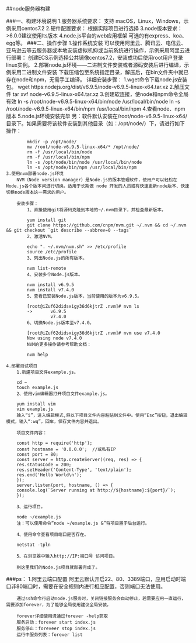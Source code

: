 ##node服务器构建

###一、构建环境说明
	1.服务器系统要求：
		支持 macOS，Linux，Windows，示例采用centos7.2
	2.硬件配置要求：
		根据实际项目进行选择
	3.node版本要求：
		>6.0.0建议使用lts版本
	4.node.js平台的web应用框架
		可选的有express、koa、egg等。
###二、操作步骤
	1.操作系统安装
		可以使用阿里云、腾讯云、电信云、亚马逊云等云服务器或本地安装虚拟机抑或当前系统进行操作，示例采用阿里云进行部署：
		创建ECS示例选择公共镜像centos7.2，安装成功后使用root用户登录linux实例。
	2.部署node.js环境——二进制文件安装或者源码安装后进行编译，示例采用二进制文件安装
		下载压缩包至系统指定目录，解压后，在bin文件夹中就已存在node和npm，无需手工编译。
		详细安装步骤：
			1.wget命令下载node.js安装包。
			wget https:nodejs.org/dist/v6.9.5/node-v6.9.5-linux-x64.tar.xz
			2.解压文件
			tar xvf node-v6.9.5-linux-x64.tar.xz
			3.创建软连接，使node和npm命令全局有效
			ln -s /root/node-v6.9.5-linux-x64/bin/node /usr/local/bin/node
			ln -s /root/node-v6.9.5-linux-x64/bin/npm /usr/local/bin/npm
			4.查看node、npm版本
			5.node.js环境安装完毕
			另：软件默认安装在/root/node-v6.9.5-linux-x64/目录下。如果需要将该软件安装到其他目录（如：/opt/node/）下，请进行如下操作：

			mkdir -p /opt/node/
			mv /root/node-v6.9.5-linux-x64/* /opt/node/
			rm -f /usr/local/bin/node
			rm -f /usr/local/bin/npm
			ln -s /opt/node/bin/node /usr/local/bin/node
			ln -s /opt/node/bin/npm /usr/local/bin/npm
	3.使用nvm部署node.js环境
		NVM（Node version manager）是Node.js的版本管理软件，使用户可以轻松在Node.js各个版本间进行切换。适用于长期做 node 开发的人员或有快速更新node版本、快速切换node版本这一需求的用户。
		
		安装步骤：		
			1、直接使用git将源码克隆到本地的~/.nvm目录下，并检查最新版本。
			
			yum install git
			git clone https://github.com/cnpm/nvm.git ~/.nvm && cd ~/.nvm && git checkout `git describe --abbrev=0 --tags`
			2、激活NVM。
			
			echo ". ~/.nvm/nvm.sh" >> /etc/profile
			source /etc/profile
			3、列出Node.js的所有版本。
			
			nvm list-remote
			4、安装多个Node.js版本。
			
			nvm install v6.9.5
			nvm install v7.4.0
			5、查看已安装Node.js版本，当前使用的版本为v6.9.5。
			
			[root@iZuf62didsxigy36d6kjtrZ .nvm]# nvm ls
			->       v6.9.5
			         v7.4.0
			6、切换Node.js版本至v7.4.0。
			
			[root@iZuf62didsxigy36d6kjtrZ .nvm]# nvm use v7.4.0
			Now using node v7.4.0
			NVM的更多操作请参考帮助文档：
			
			nvm help

	4.部署测试项目
		1.新建项目文件example.js。

		cd ~
		touch example.js
		2、使用vim编辑器打开项目文件example.js。
		
		yum install vim
		vim example.js
		输入“i”，进入编辑模式,将以下项目文件内容粘贴到文件中。使用“Esc”按钮，退出编辑模式，输入“:wq”，回车，保存文件内容并退出。
		
		项目文件内容：
		
		const http = require('http');
		const hostname = '0.0.0.0';  //或私有IP
		const port = 80;
		const server = http.createServer((req, res) => {
		res.statusCode = 200;
		res.setHeader('Content-Type', 'text/plain');
		res.end('Hello World\n');
		});
		server.listen(port, hostname, () => {
		console.log(`Server running at http://${hostname}:${port}/`);
		});
		
		3、运行项目。
		
		node ~/example.js
		注：可以使用命令“node ~/example.js &”将项目置于后台运行。
		
		4、使用命令查看项目端口是否存在。
		
		netstat -tpln
		
		5、在浏览器中输入http://IP:端口号 访问项目。
		
		到这里我们的Node.js项目就部署完成了。
###ps：
	1.阿里云端口配置
		阿里云默认开启22、80、3389端口，应用启动时端口非80端口时，需要在安全规则内进行相应配置，否则端口无法使用。
		
		通过ssh命令行启动node.js服务时，关闭链接服务会自动停止，若需要应用一直运行，需要添加forever，为了能够全局使用建议全局安装。

		forever详细使用请通过forever -help获取
		服务启动：forever start index.js
		服务停止：foreveer stop index.js
		运行中服务列表：forever list

